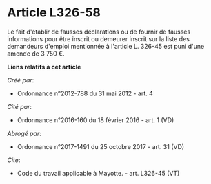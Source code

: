 # Article L326-58

Le fait d'établir de fausses déclarations ou de fournir de fausses informations pour être inscrit ou demeurer inscrit sur la
liste des demandeurs d'emploi mentionnée à l'article L. 326-45 est puni d'une amende de 3 750 €.

**Liens relatifs à cet article**

_Créé par_:

  - Ordonnance n°2012-788 du 31 mai 2012 - art. 4

_Cité par_:

  - Ordonnance n°2016-160 du 18 février 2016 - art. 1 (VD)

_Abrogé par_:

  - Ordonnance n°2017-1491 du 25 octobre 2017 - art. 31 (VD)

_Cite_:

  - Code du travail applicable à Mayotte. - art. L326-45 (VT)
